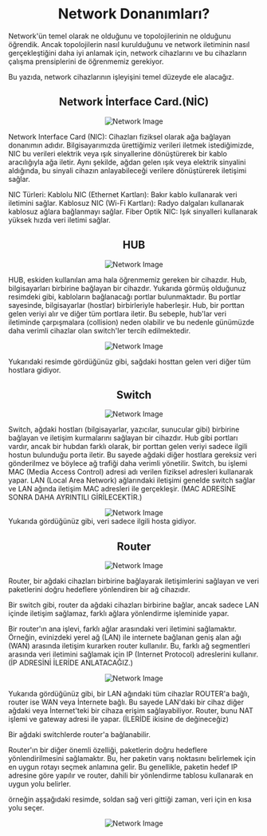 <h1 align='center'>Network Donanımları?</h1>


<p>
  Network'ün temel olarak ne olduğunu ve topolojilerinin ne olduğunu öğrendik. Ancak topolojilerin nasıl kurulduğunu ve network iletiminin nasıl gerçekleştiğini daha iyi anlamak için, network cihazlarını ve bu cihazların çalışma prensiplerini de öğrenmemiz gerekiyor.

Bu yazıda, network cihazlarının işleyişini temel düzeyde ele alacağız.
</p>

<h2 align='center'>Network İnterface Card.(NİC)</h1>

<div align="center">
    <img src="https://github.com/Okan-tumuklu/Network-dersleri/assets/117488504/b4897a24-8ab5-4f78-87ff-7c69243b3ee3" alt="Network Image">
</div>

<p>
  Network Interface Card (NIC): Cihazları fiziksel olarak ağa bağlayan donanımın adıdır. Bilgisayarımızda ürettiğimiz verileri iletmek istediğimizde, NIC bu verileri elektrik veya ışık sinyallerine dönüştürerek bir kablo aracılığıyla ağa iletir. Aynı şekilde, ağdan gelen ışık veya elektrik sinyalini aldığında, bu sinyali cihazın anlayabileceği verilere dönüştürerek iletişimi sağlar.

NIC Türleri:
  Kablolu NIC (Ethernet Kartları): Bakır kablo kullanarak veri iletimini sağlar.
  Kablosuz NIC (Wi-Fi Kartları): Radyo dalgaları kullanarak kablosuz ağlara bağlanmayı sağlar.
  Fiber Optik NIC: Işık sinyalleri kullanarak yüksek hızda veri iletimi sağlar.
</p>

<h2 align='center'>HUB</h1>

<div align="center">
    <img src="https://github.com/Okan-tumuklu/Network-dersleri/assets/117488504/694c28ab-cf27-4f00-ae4e-89be2f8045b7" alt="Network Image">
</div>


<p>
  HUB, eskiden kullanılan ama hala öğrenmemiz gereken bir cihazdır.
Hub, bilgisayarları birbirine bağlayan bir cihazdır. Yukarıda görmüş olduğunuz resimdeki gibi, kabloların bağlanacağı portlar bulunmaktadır. Bu portlar sayesinde, bilgisayarlar (hostlar) birbirleriyle haberleşir. Hub, bir porttan gelen veriyi alır ve diğer tüm portlara iletir. Bu sebeple, hub'lar veri iletiminde çarpışmalara (collision) neden olabilir ve bu nedenle günümüzde daha verimli cihazlar olan switch'ler tercih edilmektedir.

  <div align="center">
    <img src="https://github.com/Okan-tumuklu/Network-dersleri/assets/117488504/428da2f7-e03f-40b5-b1e7-7b964111f245" alt="Network Image">
</div>

  Yukarıdaki resimde gördüğünüz gibi, sağdaki hosttan gelen veri diğer tüm hostlara gidiyor.
</p>


<h2 align='center'>Switch</h1>

<div align="center">
    <img src="https://github.com/Okan-tumuklu/Network-dersleri/assets/117488504/07a35649-14e0-4719-a054-3abd1bbd600f" alt="Network Image">
</div>


<p>
  Switch, ağdaki hostları (bilgisayarlar, yazıcılar, sunucular gibi) birbirine bağlayan ve iletişim kurmalarını sağlayan bir cihazdır. Hub gibi portları vardır, ancak bir hubdan farklı olarak, bir porttan gelen veriyi sadece ilgili hostun bulunduğu porta iletir. Bu sayede ağdaki diğer hostlara gereksiz veri gönderilmez ve böylece ağ trafiği daha verimli yönetilir. Switch, bu işlemi MAC (Media Access Control) adresi adı verilen fiziksel adresleri kullanarak yapar. LAN (Local Area Network) ağlarındaki iletişimi genelde switch sağlar ve LAN ağında iletişim MAC adresleri ile gerçekleşir. (MAC ADRESİNE SONRA DAHA AYRINTILI GİRİLECEKTİR.)

  <div align="center">
    <img src="https://github.com/Okan-tumuklu/Network-dersleri/assets/117488504/78427812-a9f6-46e7-9987-6f0a482aa93a" alt="Network Image">
</div>
  Yukarıda gördüğünüz gibi, veri sadece ilgili hosta gidiyor.
</p>


<h2 align='center'>Router</h1>

<p>

  <div align="center">
    <img src="https://github.com/Okan-tumuklu/Network-dersleri/assets/117488504/ff5ff349-646c-4514-ac02-1a70a3687eda" alt="Network Image">
</div>

Router, bir ağdaki cihazları birbirine bağlayarak iletişimlerini sağlayan ve veri paketlerini doğru hedeflere yönlendiren bir ağ cihazıdır.

Bir switch gibi, router da ağdaki cihazları birbirine bağlar, ancak sadece LAN içinde iletişim sağlamaz, farklı ağlara yönlendirme işleminide yapar.

Bir router'ın ana işlevi, farklı ağlar arasındaki veri iletimini sağlamaktır. Örneğin, evinizdeki yerel ağ (LAN) ile internete bağlanan geniş alan ağı (WAN) arasında iletişim kurarken router kullanılır. Bu, farklı ağ segmentleri arasında veri iletimini sağlamak için IP (Internet Protocol) adreslerini kullanır. (İP ADRESİNİ İLERİDE ANLATACAĞIZ.)

  <div align="center">
    <img src="https://github.com/Okan-tumuklu/Network-dersleri/assets/117488504/2df5805a-453e-48aa-b8a2-ed44d6fb0f08" alt="Network Image">
</div>

Yukarıda gördüğünüz gibi, bir LAN ağındaki tüm cihazlar ROUTER'a bağlı, router ise WAN veya İnternete bağlı. Bu sayede LAN'daki bir cihaz diğer ağdaki veya İnternet'teki bir cihaza erişim sağlayabiliyor. Router, bunu NAT işlemi ve gateway adresi ile yapar. (İLERİDE ikisine de değineceğiz)

Bir ağdaki switchlerde router'a bağlanabilir. 

Router'ın bir diğer önemli özelliği, paketlerin doğru hedeflere yönlendirilmesini sağlamaktır. Bu, her paketin varış noktasını belirlemek için en uygun rotayı seçmek anlamına gelir. Bu genellikle, paketin hedef IP adresine göre yapılır ve router, dahili bir yönlendirme tablosu kullanarak en uygun yolu belirler.

örneğin aşşağıdaki resimde, soldan sağ veri gittiği zaman, veri için en kısa yolu seçer.

  <div align="center">
    <img src="https://github.com/Okan-tumuklu/Network-dersleri/assets/117488504/be18a629-d270-4573-b38d-7931b37b1725" alt="Network Image">
</div>


</p>
